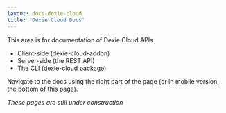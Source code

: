 ```yaml
---
layout: docs-dexie-cloud
title: 'Dexie Cloud Docs'
---
```


This area is for documentation of Dexie Cloud APIs

* Client-side (dexie-cloud-addon)
* Server-side (the REST API)
* The CLI (dexie-cloud package)

Navigate to the docs using the right part of the page (or in mobile version, the bottom of this page).

*These pages are still under construction*
